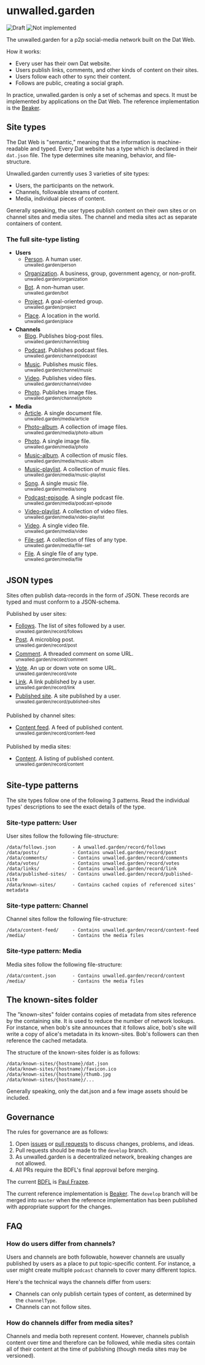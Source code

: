 # unwalled.garden

![Draft](https://img.shields.io/badge/Draft-In%20progress-yellow.svg) ![Not implemented](https://img.shields.io/badge/Status-Not%20implemented-red.svg)

The unwalled.garden for a p2p social-media network built on the Dat Web.

How it works:

 - Every user has their own Dat website.
 - Users publish links, comments, and other kinds of content on their sites.
 - Users follow each other to sync their content.
 - Follows are public, creating a social graph.

In practice, unwalled.garden is only a set of schemas and specs. It must be implemented by applications on the Dat Web. The reference implementation is the [Beaker](https://github.com/beakerbrowser/beaker).

## Site types

The Dat Web is "semantic," meaning that the information is machine-readable and typed. Every Dat website has a type which is declared in their `dat.json` file. The type determines site meaning, behavior, and file-structure.

Unwalled.garden currently uses 3 varieties of site types:

 - Users, the participants on the network.
 - Channels, followable streams of content.
 - Media, individual pieces of content.

Generally speaking, the user types publish content on their own sites or on channel sites and media sites. The channel and media sites act as separate containers of content.

### The full site-type listing

 - **Users**
   - [Person](./person.md). A human user.<br><sup>unwalled.garden/person</sup>
   - [Organization](./organization.md). A business, group, government agency, or non-profit.<br><sup>unwalled.garden/organization</sup>
   - [Bot](./bot.md). A non-human user.<br><sup>unwalled.garden/bot</sup>
   - [Project](./project.md). A goal-oriented group.<br><sup>unwalled.garden/project</sup>
   - [Place](./place.md). A location in the world.<br><sup>unwalled.garden/place</sup>
 - **Channels**
   - [Blog](./channel/blog.md). Publishes blog-post files.<br><sup>unwalled.garden/channel/blog</sup>
   - [Podcast](./channel/podcast.md). Publishes podcast files.<br><sup>unwalled.garden/channel/podcast</sup>
   - [Music](./channel/music.md). Publishes music files.<br><sup>unwalled.garden/channel/music</sup>
   - [Video](./channel/video.md). Publishes video files.<br><sup>unwalled.garden/channel/video</sup>
   - [Photo](./channel/photo.md). Publishes image files.<br><sup>unwalled.garden/channel/photo</sup>
 - **Media**
   - [Article](./media/article.md). A single document file.<br><sup>unwalled.garden/media/article</sup>
   - [Photo-album](./media/photo-album.md). A collection of image files.<br><sup>unwalled.garden/media/photo-album</sup>
   - [Photo](./media/photo.md). A single image file.<br><sup>unwalled.garden/media/photo</sup>
   - [Music-album](./media/music-album.md). A collection of music files.<br><sup>unwalled.garden/media/music-album</sup>
   - [Music-playlist](./media/music-playlist.md). A collection of music files.<br><sup>unwalled.garden/media/music-playlist</sup>
   - [Song](./media/song.md). A single music file.<br><sup>unwalled.garden/media/song</sup>
   - [Podcast-episode](./media/podcast-episode.md). A single podcast file.<br><sup>unwalled.garden/media/podcast-episode</sup>
   - [Video-playlist](./media/video-playlist.md). A collection of video files.<br><sup>unwalled.garden/media/video-playlist</sup>
   - [Video](./media/video.md). A single video file.<br><sup>unwalled.garden/media/video</sup>
   - [File-set](./media/file-set.md). A collection of files of any type.<br><sup>unwalled.garden/media/file-set</sup>
   - [File](./media/file.md). A single file of any type.<br><sup>unwalled.garden/media/file</sup>

## JSON types

Sites often publish data-records in the form of JSON. These records are typed and must conform to a JSON-schema.

Published by user sites:

 - [Follows](./record/follows.md). The list of sites followed by a user.<br><sup>unwalled.garden/record/follows</sup>
 - [Post](./record/post.md). A microblog post.<br><sup>unwalled.garden/record/post</sup>
 - [Comment](./record/comment.md). A threaded comment on some URL.<br><sup>unwalled.garden/record/comment</sup>
 - [Vote](./record/vote.md). An up or down vote on some URL.<br><sup>unwalled.garden/record/vote</sup>
 - [Link](./record/link.md). A link published by a user.<br><sup>unwalled.garden/record/link</sup>
 - [Published site](./record/published-site.md). A site published by a user.<br><sup>unwalled.garden/record/published-sites</sup>

Published by channel sites:

 - [Content feed](./record/content-feed.md). A feed of published content.<br><sup>unwalled.garden/record/content-feed</sup>

Published by media sites:

 - [Content](./record/content.md). A listing of published content.<br><sup>unwalled.garden/record/content</sup>

## Site-type patterns

The site types follow one of the following 3 patterns. Read the individual types' descriptions to see the exact details of the type.

### Site-type pattern: User

User sites follow the following file-structure:

```
/data/follows.json      - A unwalled.garden/record/follows
/data/posts/            - Contains unwalled.garden/record/post
/data/comments/         - Contains unwalled.garden/record/comments
/data/votes/            - Contains unwalled.garden/record/votes
/data/links/            - Contains unwalled.garden/record/link
/data/published-sites/  - Contains unwalled.garden/record/published-site
/data/known-sites/      - Contains cached copies of referenced sites' metadata
```

### Site-type pattern: Channel

Channel sites follow the following file-structure:

```
/data/content-feed/     - Contains unwalled.garden/record/content-feed
/media/                 - Contains the media files
```

### Site-type pattern: Media

Media sites follow the following file-structure:

```
/data/content.json      - Contains unwalled.garden/record/content
/media/                 - Contains the media files
```

## The known-sites folder

The "known-sites" folder contains copies of metadata from sites reference by the containing site. It is used to reduce the number of network lookups. For instance, when bob's site announces that it follows alice, bob's site will write a copy of alice's metadata in its known-sites. Bob's followers can then reference the cached metadata.

The structure of the known-sites folder is as follows:

```
/data/known-sites/{hostname}/dat.json
/data/known-sites/{hostname}/favicon.ico
/data/known-sites/{hostname}/thumb.jpg
/data/known-sites/{hostname}/...
```

Generally speaking, only the dat.json and a few image assets should be included.

## Governance

The rules for governance are as follows:

 1. Open [issues](/issues) or [pull requests](/pulls) to discuss changes, problems, and ideas.
 2. Pull requests should be made to the `develop` branch.
 3. As unwalled.garden is a decentralized network, breaking changes are not allowed.
 4. All PRs require the BDFL's final approval before merging.

The current [BDFL](https://en.wikipedia.org/wiki/Benevolent_dictator_for_life) is [Paul Frazee](https://github.com/pfrazee).

The current reference implementation is [Beaker](https://github.com/beakerbrowser/beaker). The `develop` branch will be merged into `master` when the reference implementation has been published with appropriate support for the changes.

## FAQ

### How do users differ from channels?

Users and channels are both followable, however channels are usually published by users as a place to put topic-specific content. For instance, a user might create multiple `podcast` channels to cover many different topics.

Here's the technical ways the channels differ from users:

 - Channels can only publish certain types of content, as determined by the `channelType`. 
 - Channels can not follow sites.

### How do channels differ from media sites?

Channels and media both represent content. However, channels publish content over time and therefore can be followed, while media sites contain all of their content at the time of publishing (though media sites may be versioned).